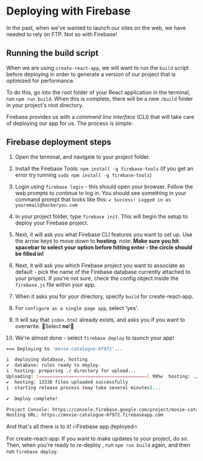 <!-- Student takeaway: -->
<!--Student will be able to:
- Run the build command to create a set of production files for a React app
- Follow these instructions to deploy their Firebase project
- Know to re-run build and re-deploy if they make changes to their app
 -->

# Deploying with Firebase

In the past, when we've wanted to launch our sites on the web, we have needed to rely on FTP. Not so with Firebase!

## Running the build script

When we are using `create-react-app`, we will want to run the `build` script before deploying in order to generate a version of our project that is optimized for performance.

To do this, go into the root folder of your React application in the terminal, run `npm run build`. When this is complete, there will be a new `/build` folder in your project's root directory.

Firebase provides us with a _command line interface_ (CLI) that will take care of deploying our app for us. The process is simple:

## Firebase deployment steps

1. Open the terminal, and navigate to your project folder.

2. Install the Firebase Tools: `npm install -g firebase-tools` (If you get an error try running `sudo npm install -g firebase-tools`)

3. Login using `firebase login` - this should open your browser. Follow the web prompts to continue to log in. You should see something in your command prompt that looks like this: `✔ Success! Logged in as youremail@hackeryou.com`

4. In your project folder, type `firebase init`. This will begin the setup to deploy your Firebase project.

5. Next, it will ask you what Firebase CLI features you want to set up. Use the arrow keys to move down to **hosting**. note: **Make sure you hit spacebar to select your option before hitting enter - the circle should be filled in!**

6. Next, it will ask you which Firebase project you want to associate as default - pick the name of the Firebase database currently attached to your project. If you're not sure, check the config object inside the `firebase.js` file within your app.

7. When it asks you for your directory, specify `build` for create-react-app.

8. For `configure as a single page app`, select 'yes'.

9. It will say that `index.html` already exists, and asks you if you want to overwrite. 🚨Select **no**!🚨

10. We're almost done - select `firebase deploy` to launch your app!

```bash
=== Deploying to 'movie-catalogue-6f972'...

i  deploying database, hosting
✔  database: rules ready to deploy.
i  hosting: preparing ./ directory for upload...
Uploading: [========================================] 99%✔  hosting: ./ folder uploaded successfully
✔  hosting: 13338 files uploaded successfully
i  starting release process (may take several minutes)...

✔  Deploy complete!

Project Console: https://console.firebase.google.com/project/movie-catalogue-6f972/overview
Hosting URL: https://movie-catalogue-6f972.firebaseapp.com
```

And that's all there is to it! 🔥Firebase app deployed🔥

For create-react-app: If you want to make updates to your project, do so. Then, when you're ready to re-deploy , run `npm run build` again, and then run `firebase deploy`.
